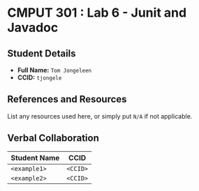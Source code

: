 # CMPUT 301 : Lab 6 - Junit and Javadoc

## Student Details

- **Full Name:** `Tom Jongeleen`
- **CCID:** `tjongele`

## References and Resources

List any resources used here, or simply put `N/A` if not applicable.

## Verbal Collaboration

| Student Name | CCID     |
| ------------ | -------- |
| `<example1>` | `<CCID>` |
| `<example2>` | `<CCID>` |
